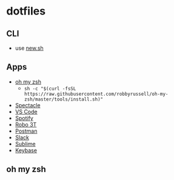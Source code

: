 # dotfiles

## CLI
* use [new.sh](https://github.com/jrmeier/dotfiles/)

## Apps
* [oh my zsh](https://github.com/robbyrussell/oh-my-zsh)    
    * `sh -c "$(curl -fsSL https://raw.githubusercontent.com/robbyrussell/oh-my-zsh/master/tools/install.sh)"`
* [Spectacle](https://www.spectacleapp.com/)
* [VS Code](https://code.visualstudio.com/)
* [Spotify](https://www.spotify.com/us/download/mac)
* [Robo 3T](https://studio3t.com/download-now/)
* [Postman](https://www.getpostman.com/downloads/)
* [Slack](https://slack.com/downloads/mac)
* [Sublime](https://www.sublimetext.com/)
* [Keybase](https://keybase.io/download)


## oh my zsh

